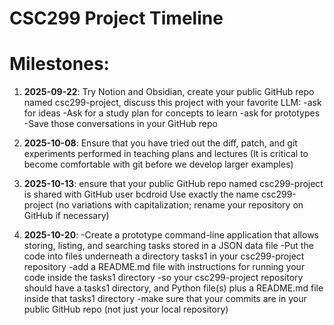 # CSC299 Project Timeline

# Milestones:

1. **2025-09-22**: Try Notion and Obsidian, create your public GitHub repo named csc299-project, discuss this project with your favorite LLM: -ask for ideas -Ask for a study plan for concepts to learn -ask for prototypes -Save those conversations in your GitHub repo

2. **2025-10-08**: Ensure that you have tried out the diff, patch, and git experiments performed in teaching plans and lectures
(It is critical to become comfortable with git before we develop larger examples)

5. **2025-10-13**: ensure that your public GitHub repo named csc299-project is shared with GitHub user bcdroid
Use exactly the name csc299-project (no variations with capitalization; rename your repository on GitHub if necessary)

7. **2025-10-20**:
-Create a prototype command-line application that allows storing, listing, and searching tasks stored in a JSON data file
-Put the code into files underneath a directory tasks1 in your csc299-project repository
-add a README.md file with instructions for running your code inside the tasks1 directory
-so your csc299-project repository should have a tasks1 directory, and Python file(s) plus a README.md file inside that tasks1 directory
-make sure that your commits are in your public GitHub repo (not just your local repository) 

